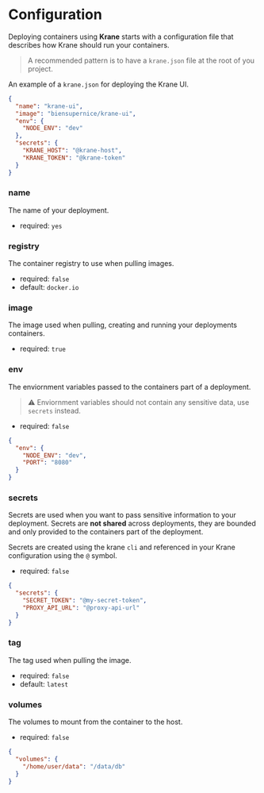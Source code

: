 # Configuration

Deploying containers using **Krane** starts with a configuration file that describes how Krane should run your containers.

> A recommended pattern is to have a `krane.json` file at the root of you project.

An example of a `krane.json` for deploying the Krane UI.

```json
{
  "name": "krane-ui",
  "image": "biensupernice/krane-ui",
  "env": {
    "NODE_ENV": "dev"
  },
  "secrets": {
    "KRANE_HOST": "@krane-host",
    "KRANE_TOKEN": "@krane-token"
  }
}
```

### name

The name of your deployment.

- required: `yes`

### registry

The container registry to use when pulling images.

- required: `false`
- default: `docker.io`

### image

The image used when pulling, creating and running your deployments containers.

- required: `true`

### env

The enviornment variables passed to the containers part of a deployment.

> ⚠️ Enviornment variables should not contain any sensitive data, use `secrets` instead.

- required: `false`

```json
{
  "env": {
    "NODE_ENV": "dev",
    "PORT": "8080"
  }
}
```

### secrets

Secrets are used when you want to pass sensitive information to your deployment. Secrets are **not shared** across deployments, they are bounded and only provided to the containers part of the deployment.

Secrets are created using the krane `cli` and referenced in your Krane configuration using the `@` symbol.

- required: `false`

```json
{
  "secrets": {
    "SECRET_TOKEN": "@my-secret-token",
    "PROXY_API_URL": "@proxy-api-url"
  }
}
```

### tag

The tag used when pulling the image.

- required: `false`
- default: `latest`

### volumes

The volumes to mount from the container to the host.

- required: `false`

```json
{
  "volumes": {
    "/home/user/data": "/data/db"
  }
}
```
